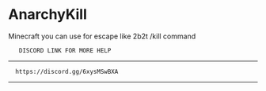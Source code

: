# AnarchyKill
Minecraft you can use for escape like 2b2t /kill command


       DISCORD LINK FOR MORE HELP
____________________________________________

      https://discord.gg/6xysMSwBXA

____________________________________________
